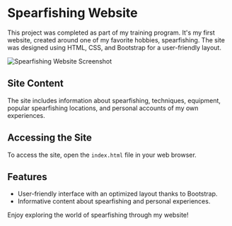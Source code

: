 # Spearfishing Website

This project was completed as part of my training program. It's my first website, created around one of my favorite hobbies, spearfishing. The site was designed using HTML, CSS, and Bootstrap for a user-friendly layout.

![Spearfishing Website Screenshot](./img/spearfishingCapture.png)

## Site Content

The site includes information about spearfishing, techniques, equipment, popular spearfishing locations, and personal accounts of my own experiences.

## Accessing the Site

To access the site, open the `index.html` file in your web browser.

## Features

- User-friendly interface with an optimized layout thanks to Bootstrap.
- Informative content about spearfishing and personal experiences.

Enjoy exploring the world of spearfishing through my website!
